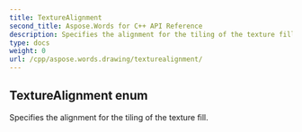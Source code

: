 ```yaml
---
title: TextureAlignment
second_title: Aspose.Words for C++ API Reference
description: Specifies the alignment for the tiling of the texture fill. 
type: docs
weight: 0
url: /cpp/aspose.words.drawing/texturealignment/
---
```

## TextureAlignment enum


Specifies the alignment for the tiling of the texture fill.


